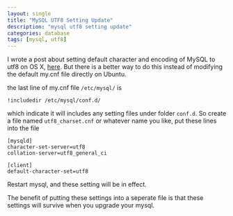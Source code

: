 ```yaml
---
layout: single
title: "MySQL UTF8 Setting Update"
description: "mysql utf8 setting update"
categories: database
tags: [mysql, utf8]
---
```


I wrote a post about setting default character and encoding of MySQL to utf8 on OS X, [here](http://fengqijun.me/database/2012/11/18/mysqlencodingutf8.html). But there is a better way to do this instead of modifying the default my.cnf file directly on Ubuntu.

the last line of my.cnf file <code>/etc/mysql/</code> is

	!includedir /etc/mysql/conf.d/

which indicate it will includes any setting files under folder <code>conf.d</code>. So create a file named <code>utf8_charset.cnf</code> or whatever name you like, put these lines into the file

	[mysqld]
	character-set-server=utf8
	collation-server=utf8_general_ci

	[client]
	default-character-set=utf8

Restart mysql, and these setting will be in effect.

The benefit of putting these settings into a seperate file is that these settings will survive when you upgrade your mysql.
